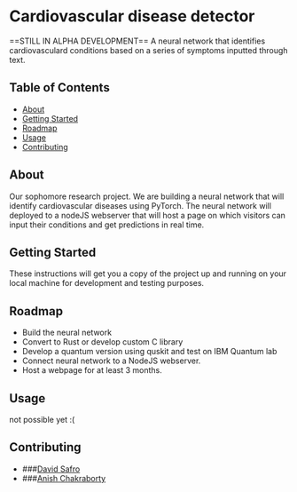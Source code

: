 # Cardiovascular disease detector
==STILL IN ALPHA DEVELOPMENT==
A neural network that identifies cardiovasculard conditions based on a series of symptoms inputted through text.
## Table of Contents

- [About](#about)
- [Getting Started](#getting_started)
- [Roadmap](#Roadmap)
- [Usage](#usage)
- [Contributing](#contributing)

## About
Our sophomore research project. We are building a neural network that will identify cardiovascular diseases using PyTorch. The neural network will deployed to a nodeJS webserver that will host a page on which visitors can input their conditions and get predictions in real time.

## Getting Started
These instructions will get you a copy of the project up and running on your local machine for development and testing purposes.

## Roadmap
* Build the neural network
* Convert to Rust or develop custom C library
* Develop a quantum version using quskit and test on IBM Quantum lab
* Connect neural network to a NodeJS webserver.
* Host a webpage for at least 3 months.

## Usage
not possible yet :(

## Contributing
* ###[David Safro](https://github.com/Glitchez-1984)
* ###[Anish Chakraborty](https://github.com/AnishC10)
